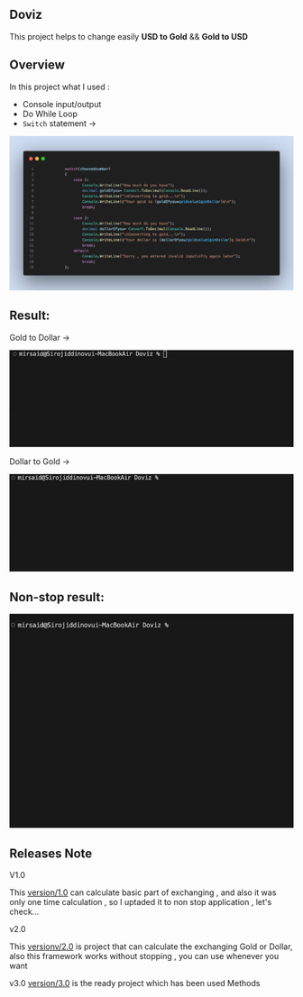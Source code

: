 ## Doviz

 This project helps to change easily **USD to Gold** && **Gold to USD** 

 ## Overview

 In this project what I used :

 *  Console input/output
 * Do While Loop
 *  `Switch` statement ->

 ![](./Assets/switch)

## Result:
 Gold to Dollar -> 

 ![](./Assets/Gold%20gif.gif)

 Dollar to Gold ->
 
 ![](./Assets/dollar%20gi.gif)

 ## Non-stop result:

 ![](./Assets/non.gif)

 ## Releases Note

 V1.0

 This [version/1.0](https://github.com/Mirsaid04/Doviz/tree/Releases/v1.0) can calculate basic part of exchanging , and also it was only one time calculation , so I uptaded it to non stop application , let's check...

 v2.0

 This [versionv/2.0](://github.com/Mirsaid04/Doviz/tree/Releases/vhttps2.0) is project that can calculate the exchanging Gold or Dollar,  also this framework works without stopping , you can use whenever you want

 v3.0 [version/3.0](://github.com/Mirsaid04/Doviz/tree/Releases/vhttps3.0) is the ready project which has been used Methods
